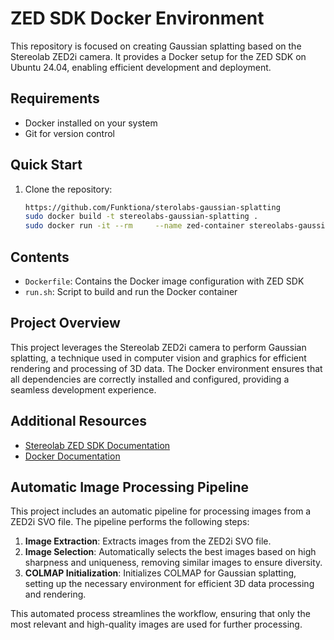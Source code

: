 # ZED SDK Docker Environment

This repository is focused on creating Gaussian splatting based on the Stereolab ZED2i camera. It provides a Docker setup for the ZED SDK on Ubuntu 24.04, enabling efficient development and deployment.

## Requirements

- Docker installed on your system
- Git for version control

## Quick Start

1. Clone the repository:
   ```bash
   https://github.com/Funktiona/sterolabs-gaussian-splatting
   sudo docker build -t stereolabs-gaussian-splatting .
   sudo docker run -it --rm     --name zed-container stereolabs-gaussian-splatting
   ```


## Contents

- `Dockerfile`: Contains the Docker image configuration with ZED SDK
- `run.sh`: Script to build and run the Docker container

## Project Overview

This project leverages the Stereolab ZED2i camera to perform Gaussian splatting, a technique used in computer vision and graphics for efficient rendering and processing of 3D data. The Docker environment ensures that all dependencies are correctly installed and configured, providing a seamless development experience.

## Additional Resources

- [Stereolab ZED SDK Documentation](https://www.stereolabs.com/docs/)
- [Docker Documentation](https://docs.docker.com/)

## Automatic Image Processing Pipeline

This project includes an automatic pipeline for processing images from a ZED2i SVO file. The pipeline performs the following steps:

1. **Image Extraction**: Extracts images from the ZED2i SVO file.
2. **Image Selection**: Automatically selects the best images based on high sharpness and uniqueness, removing similar images to ensure diversity.
3. **COLMAP Initialization**: Initializes COLMAP for Gaussian splatting, setting up the necessary environment for efficient 3D data processing and rendering.

This automated process streamlines the workflow, ensuring that only the most relevant and high-quality images are used for further processing. 